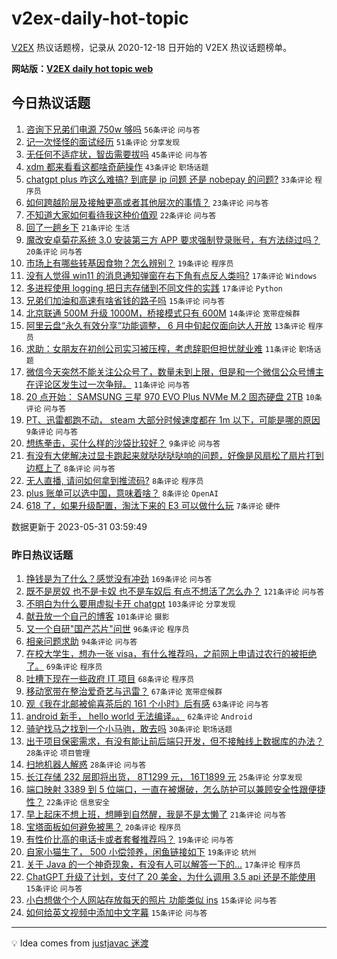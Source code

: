 # v2ex-daily-hot-topic

[V2EX](https://www.v2ex.com/) 热议话题榜，记录从 2020-12-18 日开始的 V2EX 热议话题榜单。

**网站版：[V2EX daily hot topic web](https://boojack.github.io/v2ex-daily-hot-topic-web/)**

## 今日热议话题

<!-- TODAY BEGIN -->

1. [咨询下兄弟们电源 750w 够吗](https://www.v2ex.com/t/944383) `56条评论` `问与答`
1. [记一次怪怪的面试经历](https://www.v2ex.com/t/944385) `51条评论` `分享发现`
1. [无任何不适症状，智齿需要拔吗](https://www.v2ex.com/t/944421) `45条评论` `问与答`
1. [xdm 都来看看这都啥奇葩操作](https://www.v2ex.com/t/944414) `43条评论` `职场话题`
1. [chatgpt plus 咋这么难搞? 到底是 ip 问题 还是 nobepay 的问题?](https://www.v2ex.com/t/944420) `33条评论` `程序员`
1. [如何跨越阶层及接触更高或者其他层次的事情？](https://www.v2ex.com/t/944431) `23条评论` `问与答`
1. [不知道大家如何看待我这种价值观](https://www.v2ex.com/t/944447) `22条评论` `问与答`
1. [回了一趟乡下](https://www.v2ex.com/t/944396) `21条评论` `生活`
1. [魔改安卓菊花系统 3.0 安装第三方 APP 要求强制登录账号，有方法绕过吗？](https://www.v2ex.com/t/944378) `20条评论` `问与答`
1. [市场上有哪些转基因食物？怎么辨别？](https://www.v2ex.com/t/944428) `19条评论` `程序员`
1. [没有人觉得 win11 的消息通知弹窗在右下角有点反人类吗?](https://www.v2ex.com/t/944450) `17条评论` `Windows`
1. [多进程使用 logging 把日志存储到不同文件的实践](https://www.v2ex.com/t/944380) `17条评论` `Python`
1. [兄弟们加油和高速有啥省钱的路子吗](https://www.v2ex.com/t/944439) `15条评论` `问与答`
1. [北京联通 500M 升级 1000M，桥接模式只有 600M](https://www.v2ex.com/t/944418) `14条评论` `宽带症候群`
1. [阿里云盘“永久有效分享”功能调整， 6 月中旬起仅面向达人开放](https://www.v2ex.com/t/944382) `13条评论` `程序员`
1. [求助：女朋友在初创公司实习被压榨，考虑辞职但担忧就业难](https://www.v2ex.com/t/944462) `11条评论` `职场话题`
1. [微信今天突然不能关注公众号了，数量未到上限，但是和一个微信公众号博主在评论区发生过一次争辩。](https://www.v2ex.com/t/944399) `11条评论` `问与答`
1. [20 点开始： SAMSUNG 三星 970 EVO Plus NVMe M.2 固态硬盘 2TB](https://www.v2ex.com/t/944435) `10条评论` `问与答`
1. [PT、迅雷都跑不动， steam 大部分时候速度都在 1m 以下，可能是哪的原因](https://www.v2ex.com/t/944437) `9条评论` `问与答`
1. [想练拳击，买什么样的沙袋比较好？](https://www.v2ex.com/t/944426) `9条评论` `问与答`
1. [有没有大佬解决过显卡跑起来就哒哒哒哒响的问题，好像是风扇松了扇片打到边框上了](https://www.v2ex.com/t/944463) `8条评论` `问与答`
1. [无人直播, 请问如何拿到推流码?](https://www.v2ex.com/t/944417) `8条评论` `程序员`
1. [plus 账单可以选中国，意味着啥？](https://www.v2ex.com/t/944411) `8条评论` `OpenAI`
1. [618 了，如果升级配置，淘汰下来的 E3 可以做什么玩](https://www.v2ex.com/t/944391) `7条评论` `硬件`

数据更新于 2023-05-31 03:59:49

<!-- TODAY END -->

### 昨日热议话题

<!-- YESTERDAY BEGIN -->

1. [挣钱是为了什么？感觉没有冲劲](https://www.v2ex.com/t/944086) `169条评论` `问与答`
1. [既不是房奴 也不是卡奴 也不是车奴后 有点不想活了怎么办？](https://www.v2ex.com/t/944264) `121条评论` `问与答`
1. [不明白为什么要用虚拟卡开 chatgpt](https://www.v2ex.com/t/944112) `103条评论` `分享发现`
1. [献丑放一个自己的博客](https://www.v2ex.com/t/944068) `101条评论` `摄影`
1. [又一个自研"国产芯片"问世](https://www.v2ex.com/t/944078) `96条评论` `程序员`
1. [相亲问题求助](https://www.v2ex.com/t/944061) `94条评论` `问与答`
1. [在校大学生，想办一张 visa，有什么推荐吗，之前网上申请过农行的被拒绝了。](https://www.v2ex.com/t/944180) `69条评论` `程序员`
1. [吐槽下现在一些政府 IT 项目](https://www.v2ex.com/t/944155) `68条评论` `程序员`
1. [移动宽带在整治爱奇艺与迅雷？](https://www.v2ex.com/t/944089) `67条评论` `宽带症候群`
1. [观《我在北邮被偷喜茶后的 161 个小时》后有感](https://www.v2ex.com/t/944085) `63条评论` `问与答`
1. [android 新手， hello world 无法编译。。](https://www.v2ex.com/t/944131) `62条评论` `Android`
1. [骑驴找马之找到一个小马驹，敢去吗](https://www.v2ex.com/t/944246) `30条评论` `职场话题`
1. [出于项目保密需求，有没有能让前后端只开发，但不接触线上数据库的办法？](https://www.v2ex.com/t/944237) `28条评论` `项目管理`
1. [扫地机器人解惑](https://www.v2ex.com/t/944192) `28条评论` `问与答`
1. [长江存储 232 层即将出货， 8T1299 元， 16T1899 元](https://www.v2ex.com/t/944256) `25条评论` `分享发现`
1. [端口映射 3389 到 5 位端口，一直在被爆破，怎么防护可以兼顾安全性跟便捷性？](https://www.v2ex.com/t/944163) `22条评论` `信息安全`
1. [早上起床不想上班，想睡到自然醒，我是不是太懒了](https://www.v2ex.com/t/944072) `21条评论` `问与答`
1. [宝塔面板如何避免被黑？](https://www.v2ex.com/t/944248) `20条评论` `程序员`
1. [有性价比高的电话卡或者套餐推荐吗？](https://www.v2ex.com/t/944204) `19条评论` `问与答`
1. [自家小猫生了， 500 小偿领养，闲鱼链接如下](https://www.v2ex.com/t/944185) `19条评论` `杭州`
1. [关于 Java 的一个神奇现象，有没有人可以解答一下的...](https://www.v2ex.com/t/944261) `17条评论` `程序员`
1. [ChatGPT 升级了计划，支付了 20 美金，为什么调用 3.5 api 还是不能使用](https://www.v2ex.com/t/944342) `15条评论` `问与答`
1. [小白想做个个人网站存放每天的照片 功能类似 ins](https://www.v2ex.com/t/944324) `15条评论` `问与答`
1. [如何给英文视频中添加中文字幕](https://www.v2ex.com/t/944278) `15条评论` `问与答`

<!-- YESTERDAY END -->

---

💡 Idea comes from [justjavac 迷渡](https://github.com/justjavac/)
